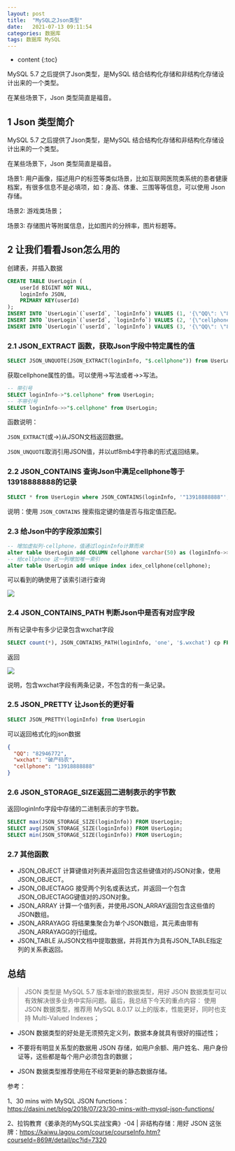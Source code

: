 ```yaml
---
layout: post
title:  "MySQL之Json类型"
date:   2021-07-13 09:11:54
categories: 数据库
tags: 数据库 MySQL
---
```


* content
{:toc}


MySQL 5.7 之后提供了Json类型，是MySQL 结合结构化存储和非结构化存储设计出来的一个类型。

在某些场景下，Json 类型简直是福音。





## 1 Json 类型简介

MySQL 5.7 之后提供了Json类型，是MySQL 结合结构化存储和非结构化存储设计出来的一个类型。

在某些场景下，Json 类型简直是福音。

场景1: 用户画像，描述用户的标签等类似场景，比如互联网医院类系统的患者健康档案，有很多信息不是必填项，如：身高、体重、三围等等信息，可以使用 Json 存储。

场景2: 游戏类场景；

场景3: 存储图片等附属信息，比如图片的分辨率，图片标题等。

## 2 让我们看看Json怎么用的

创建表，并插入数据

```sql
CREATE TABLE UserLogin (
    userId BIGINT NOT NULL,
    loginInfo JSON,
    PRIMARY KEY(userId)
);
INSERT INTO `UserLogin`(`userId`, `loginInfo`) VALUES (1, '{\"QQ\": \"82946772\", \"wxchat\": \"破产码农\", \"cellphone\": \"13918888888\"}');
INSERT INTO `UserLogin`(`userId`, `loginInfo`) VALUES (2, '{\"cellphone\": \"15026888888\"}');
INSERT INTO `UserLogin`(`userId`, `loginInfo`) VALUES (3, '{\"QQ\": \"82946772\", \"wxchat\": \"破产码农\", \"cellphone\": \"13918888889\"}');
```

### 2.1 JSON_EXTRACT 函数，获取Json字段中特定属性的值

```sql
SELECT JSON_UNQUOTE(JSON_EXTRACT(loginInfo, "$.cellphone")) from UserLogin;
```
获取cellphone属性的值。可以使用->写法或者->>写法。

```sql
-- 带引号
SELECT loginInfo->"$.cellphone" from UserLogin;
-- 不带引号
SELECT loginInfo->>"$.cellphone" from UserLogin;
```

函数说明：

`JSON_EXTRACT`(或->)从JSON文档返回数据。

`JSON_UNQUOTE`取消引用JSON值，并以utf8mb4字符串的形式返回结果。

### 2.2 JSON_CONTAINS 查询Json中满足cellphone等于13918888888的记录

```sql
SELECT * from UserLogin where JSON_CONTAINS(loginInfo, '"13918888888"', '$.cellphone')
```

说明：使用 `JSON_CONTAINS` 搜索指定键的值是否与指定值匹配。

### 2.3 给Json中的字段添加索引

```sql
-- 增加虚拟列-cellphone，值通过loginInfo计算而来
alter table UserLogin add COLUMN cellphone varchar(50) as (loginInfo->>"$.cellphone");
-- 给cellphone 这一列增加唯一索引
alter table UserLogin add unique index idex_cellphone(cellphone);
```
可以看到的确使用了该索引进行查询

![](https://files.mdnice.com/user/13344/ad43d84f-e842-4f25-be98-51453f23b992.png)

### 2.4 JSON_CONTAINS_PATH 判断Json中是否有对应字段

所有记录中有多少记录包含wxchat字段

```sql
SELECT count(*), JSON_CONTAINS_PATH(loginInfo, 'one', '$.wxchat') cp FROM UserLogin GROUP BY cp
```
返回

![](https://files.mdnice.com/user/13344/50d21763-b0b4-48e2-a118-eee2ac30f7e1.png)

说明，包含wxchat字段有两条记录，不包含的有一条记录。

### 2.5 JSON_PRETTY 让Json长的更好看

```SQL
SELECT JSON_PRETTY(loginInfo) from UserLogin 
```

可以返回格式化的json数据

```json
{
  "QQ": "82946772",
  "wxchat": "破产码农",
  "cellphone": "13918888888"
}
```

### 2.6 JSON_STORAGE_SIZE返回二进制表示的字节数

返回loginInfo字段中存储的二进制表示的字节数。

```sql
SELECT max(JSON_STORAGE_SIZE(loginInfo)) FROM UserLogin;
SELECT avg(JSON_STORAGE_SIZE(loginInfo)) FROM UserLogin;
SELECT min(JSON_STORAGE_SIZE(loginInfo)) FROM UserLogin;
```

### 2.7 其他函数

- JSON_OBJECT 计算键值对列表并返回包含这些键值对的JSON对象，使用JSON_OBJECT。
- JSON_OBJECTAGG 接受两个列名或表达式，并返回一个包含JSON_OBJECTAGG键值对的JSON对象。
- JSON_ARRAY 计算一个值列表，并使用JSON_ARRAY返回包含这些值的JSON数组。
- JSON_ARRAYAGG 将结果集聚合为单个JSON数组，其元素由带有JSON_ARRAYAGG的行组成。
- JSON_TABLE 从JSON文档中提取数据，并将其作为具有JSON_TABLE指定列的关系表返回。

## 总结

> JSON 类型是 MySQL 5.7 版本新增的数据类型，用好 JSON 数据类型可以有效解决很多业务中实际问题。最后，我总结下今天的重点内容： 使用 JSON 数据类型，推荐用 MySQL 8.0.17 以上的版本，性能更好，同时也支持 Multi-Valued Indexes；

- JSON 数据类型的好处是无须预先定义列，数据本身就具有很好的描述性；

- 不要将有明显关系型的数据用 JSON 存储，如用户余额、用户姓名、用户身份证等，这些都是每个用户必须包含的数据；

- JSON 数据类型推荐使用在不经常更新的静态数据存储。

参考：

1、30 mins with MySQL JSON functions：https://dasini.net/blog/2018/07/23/30-mins-with-mysql-json-functions/

2、拉钩教育《姜承尧的MySQL实战宝典》-04 | 非结构存储：用好 JSON 这张牌：https://kaiwu.lagou.com/course/courseInfo.htm?courseId=869#/detail/pc?id=7320






